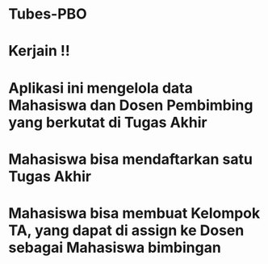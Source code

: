 # Tubes-PBO

# Kerjain !!

# Aplikasi ini mengelola data Mahasiswa dan Dosen Pembimbing yang berkutat di Tugas Akhir
# Mahasiswa bisa mendaftarkan satu Tugas Akhir
# Mahasiswa bisa membuat Kelompok TA, yang dapat di assign ke Dosen sebagai Mahasiswa bimbingan
